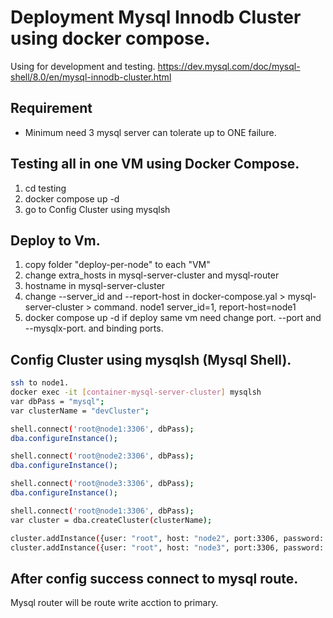 # Deployment Mysql Innodb Cluster using docker compose.
Using for development and testing.
https://dev.mysql.com/doc/mysql-shell/8.0/en/mysql-innodb-cluster.html

## Requirement
- Minimum need 3 mysql server can tolerate up to ONE failure.
## Testing all in one VM using Docker Compose.
1. cd testing
2. docker compose up -d
3. go to Config Cluster using mysqlsh

## Deploy to Vm.
1. copy folder "deploy-per-node" to each "VM"
2. change  extra_hosts in mysql-server-cluster and mysql-router
3. hostname in mysql-server-cluster
4. change --server_id and --report-host in docker-compose.yal > mysql-server-cluster > command. node1 server_id=1, report-host=node1
5. docker compose up -d
if deploy same vm need change port. --port and --mysqlx-port. and binding ports.

## Config Cluster using mysqlsh (Mysql Shell).
```sh
ssh to node1.
docker exec -it [container-mysql-server-cluster] mysqlsh
var dbPass = "mysql";
var clusterName = "devCluster";

shell.connect('root@node1:3306', dbPass);
dba.configureInstance();

shell.connect('root@node2:3306', dbPass);
dba.configureInstance();

shell.connect('root@node3:3306', dbPass);
dba.configureInstance();

shell.connect('root@node1:3306', dbPass);
var cluster = dba.createCluster(clusterName);

cluster.addInstance({user: "root", host: "node2", port:3306, password: dbPass});
cluster.addInstance({user: "root", host: "node3", port:3306, password: dbPass});
```
## After config success connect to mysql route.
  Mysql router will be route write acction to primary.
